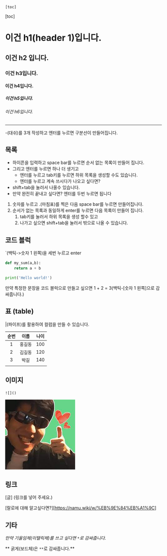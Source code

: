 `[toc]`

[toc]



# 이건 h1(header 1)입니다.

## 이건 h2 입니다.

### 이건 h3입니다.

#### 이건 h4입니다.

##### 이건 h5입니다.

###### 이건 h6입니다.

---

-(대쉬)를 3개 작성하고 엔터를 누르면 구분선이 만들어집니다.



## 목록

- 하이픈을 입력하고 space bar를 누르면 순서 없는 목록이 만들어 집니다.
- 그리고 엔터를 누르면 하나 더 생기고 
  - 엔터를 누르고 tab키를 누르면 하위 목록을 생성할 수도 있습니다.
  - 엔터를 누르고 계속 쓰시다가 나오고 싶다면?
- shift+tab을 눌러서 나올수 있습니다.
- 만약 완전히 끝내고 싶다면? 엔터를 두번 누르면 됩니다



1.  숫자를 누르고 .(마침표)를 찍은 다음 space bar를 누르면 만들어집니다.
2. 순서가 없는 목록과 동일하게 enter를 누르면 다음 목록이 만들어 집니다.
   1. tab키를 눌러서 하위 목록을 생성 할수 있고
   2. 나가고 싶으면 shift+tab을 눌러서 밖으로 나올 수 있습니다.

## 코드 블럭

`(백틱->숫자 1 왼쪽)을 세번 누르고 enter

```python
def my_sum(a,b):
	return a + b
```

```python
print('Hello world!')
```

만약 특정한 문장을 코드 블럭으로 만들고 싶으면 1 + 2 = 3(백틱-[숫자 1 왼쪽]으로 감싸줍니다.)



## 표 (table)

|(파이프)를 활용하여 컬럼을 만들 수 있습니다.

| 순번 |  이름  | 나이 |
| :--: | :----: | :--: |
|  1   | 홍길동 | 100  |
|  2   | 김길동 | 120  |
|  3   |  박길  | 140  |
|      |        |      |



## 이미지

`![]()`

![다운로드](md=images/%EB%8B%A4%EC%9A%B4%EB%A1%9C%EB%93%9C.jpg)

## 링크

[글] (링크를 넣어 주세요.)

[랄로에 대해 알고싶다면?][https://namu.wiki/w/%EB%9E%84%EB%A1%9C]





## 기타

*만약 기울임체(이탤릭체)를 쓰고 싶다면 `*`로 감싸줍니다.*

** 굵게(보드체)은 `**`로 감싸줍니다.**

